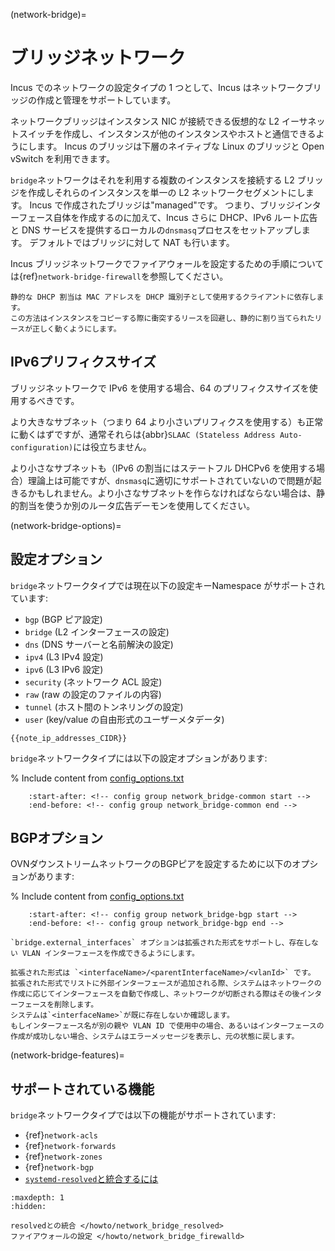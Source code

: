 (network-bridge)=
# ブリッジネットワーク

Incus でのネットワークの設定タイプの 1 つとして、Incus はネットワークブリッジの作成と管理をサポートしています。
<!-- Include start bridge intro -->
ネットワークブリッジはインスタンス NIC が接続できる仮想的な L2 イーサネットスイッチを作成し、インスタンスが他のインスタンスやホストと通信できるようにします。
Incus のブリッジは下層のネイティブな Linux のブリッジと Open vSwitch を利用できます。
<!-- Include end bridge intro -->

`bridge`ネットワークはそれを利用する複数のインスタンスを接続する L2 ブリッジを作成しそれらのインスタンスを単一の L2 ネットワークセグメントにします。
Incus で作成されたブリッジは"managed"です。
つまり、ブリッジインターフェース自体を作成するのに加えて、Incus さらに DHCP、IPv6 ルート広告と DNS サービスを提供するローカルの`dnsmasq`プロセスをセットアップします。
デフォルトではブリッジに対して NAT も行います。

Incus ブリッジネットワークでファイアウォールを設定するための手順については{ref}`network-bridge-firewall`を参照してください。

<!-- Include start MAC identifier note -->

```{note}
静的な DHCP 割当は MAC アドレスを DHCP 識別子として使用するクライアントに依存します。
この方法はインスタンスをコピーする際に衝突するリースを回避し、静的に割り当てられたリースが正しく動くようにします。
```

<!-- Include end MAC identifier note -->

## IPv6プリフィクスサイズ

ブリッジネットワークで IPv6 を使用する場合、64 のプリフィクスサイズを使用するべきです。

より大きなサブネット（つまり 64 より小さいプリフィクスを使用する）も正常に動くはずですが、通常それらは{abbr}`SLAAC (Stateless Address Auto-configuration)`には役立ちません。

より小さなサブネットも（IPv6 の割当にはステートフル DHCPv6 を使用する場合）理論上は可能ですが、`dnsmasq`に適切にサポートされていないので問題が起きるかもしれません。より小さなサブネットを作らなければならない場合は、静的割当を使うか別のルータ広告デーモンを使用してください。

(network-bridge-options)=
## 設定オプション

`bridge`ネットワークタイプでは現在以下の設定キーNamespace がサポートされています:

- `bgp` (BGP ピア設定)
- `bridge` (L2 インターフェースの設定)
- `dns` (DNS サーバーと名前解決の設定)
- `ipv4` (L3 IPv4 設定)
- `ipv6` (L3 IPv6 設定)
- `security` (ネットワーク ACL 設定)
- `raw` (raw の設定のファイルの内容)
- `tunnel` (ホスト間のトンネリングの設定)
- `user` (key/value の自由形式のユーザーメタデータ)

```{note}
{{note_ip_addresses_CIDR}}
```

`bridge`ネットワークタイプには以下の設定オプションがあります:

% Include content from [config_options.txt](../config_options.txt)
```{include} ../config_options.txt
    :start-after: <!-- config group network_bridge-common start -->
    :end-before: <!-- config group network_bridge-common end -->
```

## BGPオプション

OVNダウンストリームネットワークのBGPピアを設定するために以下のオプションがあります:

% Include content from [config_options.txt](../config_options.txt)
```{include} ../config_options.txt
    :start-after: <!-- config group network_bridge-bgp start -->
    :end-before: <!-- config group network_bridge-bgp end -->
```

```{note}
`bridge.external_interfaces` オプションは拡張された形式をサポートし、存在しない VLAN インターフェースを作成できるようにします。

拡張された形式は `<interfaceName>/<parentInterfaceName>/<vlanId>` です。
拡張された形式でリストに外部インターフェースが追加される際、システムはネットワークの作成に応じてインターフェースを自動で作成し、ネットワークが切断される際はその後インターフェースを削除します。
システムは`<interfaceName>`が既に存在しないか確認します。
もしインターフェース名が別の親や VLAN ID で使用中の場合、あるいはインターフェースの作成が成功しない場合、システムはエラーメッセージを表示し、元の状態に戻します。
```

(network-bridge-features)=
## サポートされている機能

`bridge`ネットワークタイプでは以下の機能がサポートされています:

- {ref}`network-acls`
- {ref}`network-forwards`
- {ref}`network-zones`
- {ref}`network-bgp`
- [`systemd-resolved`と統合するには](network-bridge-resolved)

```{toctree}
:maxdepth: 1
:hidden:

resolvedとの統合 </howto/network_bridge_resolved>
ファイアウォールの設定 </howto/network_bridge_firewalld>
```

